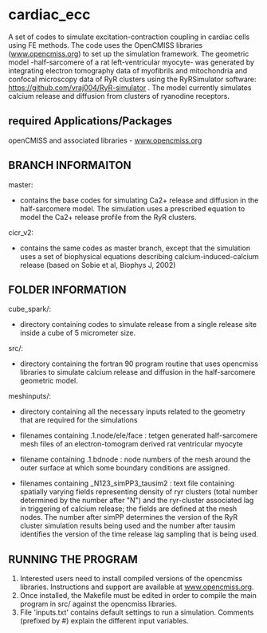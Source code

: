 cardiac_ecc
===========

A set of codes to simulate excitation-contraction coupling in cardiac cells using FE methods. 
The code uses the OpenCMISS libraries (www.opencmiss.org) to set up the simulation framework. The geometric model -half-sarcomere of a rat left-ventricular myocyte- was generated by integrating electron tomography data of myofibrils and mitochondria and confocal microscopy data of RyR clusters using the RyRSimulator software: https://github.com/vraj004/RyR-simulator . The model currently simulates calcium release and diffusion from clusters of ryanodine receptors.


**required Applications/Packages**
----------------------------------
openCMISS and associated libraries - www.opencmiss.org



**BRANCH INFORMAITON**
----------------------
master:
 - contains the base codes for simulating Ca2+ release and diffusion in the half-sarcomere model. The simulation uses a prescribed equation to model the Ca2+ release profile from the RyR clusters. 
 
 cicr_v2:
 - contains the same codes as master branch, except that the simulation uses a set of biophysical equations describing calcium-induced-calcium release (based on Sobie et al, Biophys J, 2002)

**FOLDER INFORMATION**
----------------------
cube_spark/:
 - directory containing codes to simulate release from a single release site inside a cube of 5 micrometer size.
 
 src/:
 - directory containing the fortran 90 program routine that uses opencmiss libraries to simulate calcium release and diffusion in the half-sarcomere geometric model.
 
 meshinputs/:
  - directory containing all the necessary inputs related to the geometry that are required for the simulations
  
  - filenames containing .1.node/ele/face : tetgen generated half-sarcomere mesh files of an electron-tomogram derived rat ventricular myocyte

  - filename containing .1.bdnode : node numbers of the mesh around the outer surface at which some boundary conditions are assigned. 

  - filenames containing _N123_simPP3_tausim2 : text file containing spatially varying fields representing density of ryr clusters (total number determined by the number after "N") and the ryr-cluster associated lag in triggering of calcium release; the fields are defined at the mesh nodes. The number after simPP determines the version of the RyR cluster simulation results being used and the number after tausim identifies the version of the time release lag sampling that is being used.


RUNNING THE PROGRAM
-------------------
1. Interested users need to install compiled versions of the opencmiss libraries. Instructions and support are available at www.opencmiss.org. 
2. Once installed, the Makefile must be edited in order to compile the main program in src/ against the opencmiss libraries.
3. File 'inputs.txt' contains default settings to run a simulation. Comments (prefixed by #) explain the different input variables. 
 


